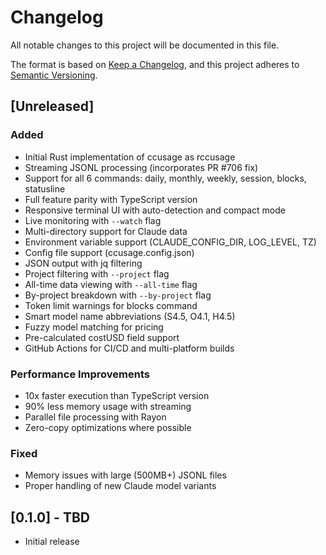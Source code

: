 # Changelog

All notable changes to this project will be documented in this file.

The format is based on [Keep a Changelog](https://keepachangelog.com/en/1.0.0/),
and this project adheres to [Semantic Versioning](https://semver.org/spec/v2.0.0.html).

## [Unreleased]

### Added
- Initial Rust implementation of ccusage as rccusage
- Streaming JSONL processing (incorporates PR #706 fix)
- Support for all 6 commands: daily, monthly, weekly, session, blocks, statusline
- Full feature parity with TypeScript version
- Responsive terminal UI with auto-detection and compact mode
- Live monitoring with `--watch` flag
- Multi-directory support for Claude data
- Environment variable support (CLAUDE_CONFIG_DIR, LOG_LEVEL, TZ)
- Config file support (ccusage.config.json)
- JSON output with jq filtering
- Project filtering with `--project` flag
- All-time data viewing with `--all-time` flag
- By-project breakdown with `--by-project` flag
- Token limit warnings for blocks command
- Smart model name abbreviations (S4.5, O4.1, H4.5)
- Fuzzy model matching for pricing
- Pre-calculated costUSD field support
- GitHub Actions for CI/CD and multi-platform builds

### Performance Improvements
- 10x faster execution than TypeScript version
- 90% less memory usage with streaming
- Parallel file processing with Rayon
- Zero-copy optimizations where possible

### Fixed
- Memory issues with large (500MB+) JSONL files
- Proper handling of new Claude model variants

## [0.1.0] - TBD

- Initial release